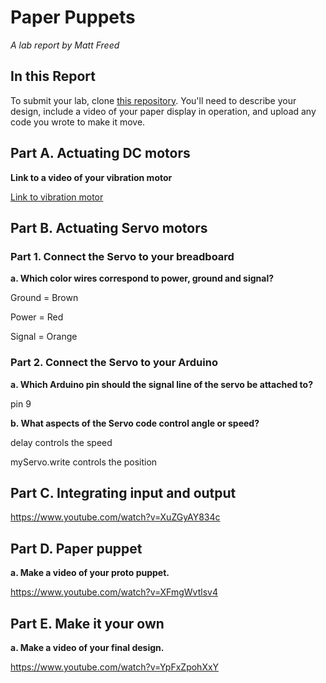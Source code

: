 # Paper Puppets

*A lab report by Matt Freed*

## In this Report

To submit your lab, clone [this repository](https://github.com/FAR-Lab/IDD-Fa18-Lab4). You'll need to describe your design, include a video of your paper display in operation, and upload any code you wrote to make it move.

## Part A. Actuating DC motors

**Link to a video of your vibration motor**

[Link to vibration motor](https://www.youtube.com/watch?v=Rb06Dnb1Krk)

## Part B. Actuating Servo motors

### Part 1. Connect the Servo to your breadboard

**a. Which color wires correspond to power, ground and signal?**

Ground = Brown

Power = Red

Signal = Orange

### Part 2. Connect the Servo to your Arduino

**a. Which Arduino pin should the signal line of the servo be attached to?**

pin 9

**b. What aspects of the Servo code control angle or speed?**

delay controls the speed

myServo.write controls the position

## Part C. Integrating input and output

https://www.youtube.com/watch?v=XuZGyAY834c

## Part D. Paper puppet

**a. Make a video of your proto puppet.**

https://www.youtube.com/watch?v=XFmgWvtlsv4

## Part E. Make it your own

**a. Make a video of your final design.**

https://www.youtube.com/watch?v=YpFxZpohXxY
 
